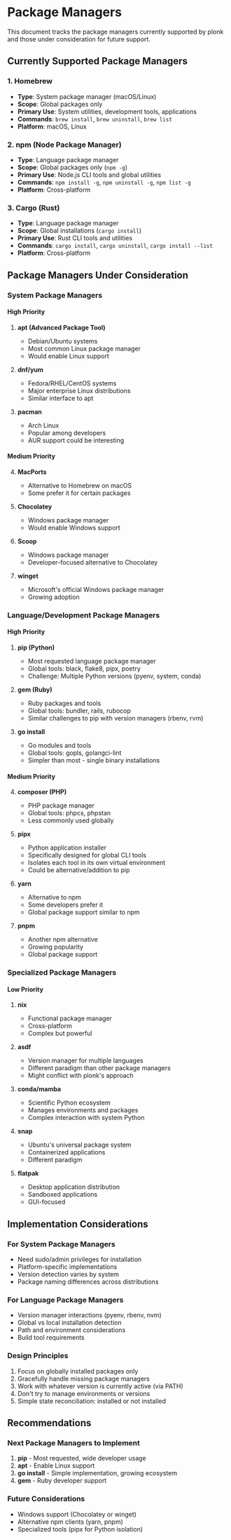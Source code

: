 # Package Managers

This document tracks the package managers currently supported by plonk and those under consideration for future support.

## Currently Supported Package Managers

### 1. Homebrew
- **Type**: System package manager (macOS/Linux)
- **Scope**: Global packages only
- **Primary Use**: System utilities, development tools, applications
- **Commands**: `brew install`, `brew uninstall`, `brew list`
- **Platform**: macOS, Linux

### 2. npm (Node Package Manager)
- **Type**: Language package manager
- **Scope**: Global packages only (`npm -g`)
- **Primary Use**: Node.js CLI tools and global utilities
- **Commands**: `npm install -g`, `npm uninstall -g`, `npm list -g`
- **Platform**: Cross-platform

### 3. Cargo (Rust)
- **Type**: Language package manager
- **Scope**: Global installations (`cargo install`)
- **Primary Use**: Rust CLI tools and utilities
- **Commands**: `cargo install`, `cargo uninstall`, `cargo install --list`
- **Platform**: Cross-platform

## Package Managers Under Consideration

### System Package Managers

#### High Priority
1. **apt (Advanced Package Tool)**
   - Debian/Ubuntu systems
   - Most common Linux package manager
   - Would enable Linux support

2. **dnf/yum**
   - Fedora/RHEL/CentOS systems
   - Major enterprise Linux distributions
   - Similar interface to apt

3. **pacman**
   - Arch Linux
   - Popular among developers
   - AUR support could be interesting

#### Medium Priority
4. **MacPorts**
   - Alternative to Homebrew on macOS
   - Some prefer it for certain packages

5. **Chocolatey**
   - Windows package manager
   - Would enable Windows support

6. **Scoop**
   - Windows package manager
   - Developer-focused alternative to Chocolatey

7. **winget**
   - Microsoft's official Windows package manager
   - Growing adoption

### Language/Development Package Managers

#### High Priority
1. **pip (Python)**
   - Most requested language package manager
   - Global tools: black, flake8, pipx, poetry
   - Challenge: Multiple Python versions (pyenv, system, conda)

2. **gem (Ruby)**
   - Ruby packages and tools
   - Global tools: bundler, rails, rubocop
   - Similar challenges to pip with version managers (rbenv, rvm)

3. **go install**
   - Go modules and tools
   - Global tools: gopls, golangci-lint
   - Simpler than most - single binary installations

#### Medium Priority
4. **composer (PHP)**
   - PHP package manager
   - Global tools: phpcs, phpstan
   - Less commonly used globally

5. **pipx**
   - Python application installer
   - Specifically designed for global CLI tools
   - Isolates each tool in its own virtual environment
   - Could be alternative/addition to pip

6. **yarn**
   - Alternative to npm
   - Some developers prefer it
   - Global package support similar to npm

7. **pnpm**
   - Another npm alternative
   - Growing popularity
   - Global package support

### Specialized Package Managers

#### Low Priority
1. **nix**
   - Functional package manager
   - Cross-platform
   - Complex but powerful

2. **asdf**
   - Version manager for multiple languages
   - Different paradigm than other package managers
   - Might conflict with plonk's approach

3. **conda/mamba**
   - Scientific Python ecosystem
   - Manages environments and packages
   - Complex interaction with system Python

4. **snap**
   - Ubuntu's universal package system
   - Containerized applications
   - Different paradigm

5. **flatpak**
   - Desktop application distribution
   - Sandboxed applications
   - GUI-focused

## Implementation Considerations

### For System Package Managers
- Need sudo/admin privileges for installation
- Platform-specific implementations
- Version detection varies by system
- Package naming differences across distributions

### For Language Package Managers
- Version manager interactions (pyenv, rbenv, nvm)
- Global vs local installation detection
- Path and environment considerations
- Build tool requirements

### Design Principles
1. Focus on globally installed packages only
2. Gracefully handle missing package managers
3. Work with whatever version is currently active (via PATH)
4. Don't try to manage environments or versions
5. Simple state reconciliation: installed or not installed

## Recommendations

### Next Package Managers to Implement
1. **pip** - Most requested, wide developer usage
2. **apt** - Enable Linux support
3. **go install** - Simple implementation, growing ecosystem
4. **gem** - Ruby developer support

### Future Considerations
- Windows support (Chocolatey or winget)
- Alternative npm clients (yarn, pnpm)
- Specialized tools (pipx for Python isolation)
